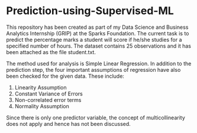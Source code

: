 # Prediction-using-Supervised-ML

This repository has been created as part of my Data Science and Business Analytics Internship (GRIP) at the Sparks Foundation. The current task is to predict the percentage marks a student will score if he/she studies for a specified number of hours. The dataset contains 25 observations and it has been attached as the file student.txt.

The method used for analysis is Simple Linear Regression. In addition to the prediction step, the four important assumptions of regression have also been checked for the given data. These include: 
1. Linearity Assumption
2. Constant Variance of Errors
3. Non-correlated error terms
4. Normality Assumption

Since there is only one predictor variable, the concept of multicollinearity does not apply and hence has not been discussed. 
